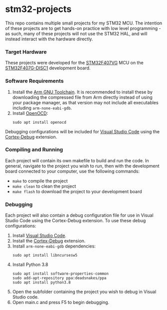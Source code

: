 
# stm32-projects

This repo contains multiple small projects for my STM32 MCU. The intention of these projects are to get hands-on practice with low level programming - as such, many of these projects will not use the STM32 HAL, and will instead interact with the hardware directly.

### Target Hardware

These projects were developed for the [STM32F407VG](https://www.st.com/en/microcontrollers-microprocessors/stm32f407vg.html) MCU on the [STM32F407G-DISC1](https://www.st.com/en/evaluation-tools/stm32f4discovery.html) development board.

### Software Requirements

1. Install the [Arm GNU Toolchain](https://developer.arm.com/Tools%20and%20Software/GNU%20Toolchain). It is recommended to install these by downloading the compressed file from Arm directly instead of using your package manager, as that version may not include all executables including `arm-none-eabi-gdb`.
2. Install [OpenOCD](https://openocd.org/):
	```
	sudo apt install openocd
	```

Debugging configurations will be included for [Visual Studio Code](https://code.visualstudio.com/) using the [Cortex-Debug](https://marketplace.visualstudio.com/items?itemName=marus25.cortex-debug) extension.

  

### Compiling and Running

Each project will contain its own makefile to build and run the code. In general, navigate to the project you wish to run, then with the development board connected to your computer, use the following commands:
* `make` to compile the project
* `make clean` to clean the project
* `make flash` to download the project to your development board

### Debugging
Each project will also contain a debug configuration file for use in Visual Studio Code using the Cortex-Debug extension. To use these debug configurations:
1. Install [Visual Studio Code](https://code.visualstudio.com/).
2. Install the  [Cortex-Debug](https://marketplace.visualstudio.com/items?itemName=marus25.cortex-debug) extension.
3. Install `arm-none-eabi-gdb` dependencies:
	```
	sudo apt install libncursesw5
	```
4. Install Python 3.8 
	```
	sudo apt install software-properties-common
	sudo add-apt-repository ppa:deadsnakes/ppa
	sudo apt install python3.8
	```
5. Open the subfolder containing the project you wish to debug in Visual Studio code.
6. Open main.c and press F5 to begin debugging.
